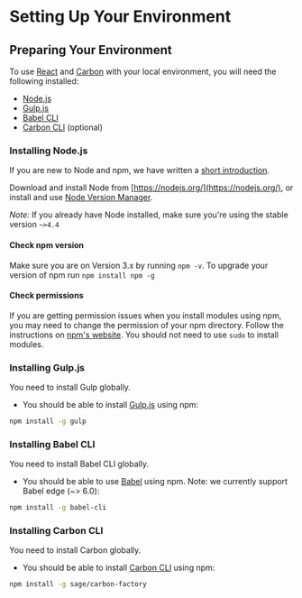 # Setting Up Your Environment

## Preparing Your Environment

To use [React](http://facebook.github.io/react/) and [Carbon](https://github.com/sage/carbon) with your local environment, you will need the following installed:

* [Node.js](https://nodejs.org/)
* [Gulp.js](http://gulpjs.com/)
* [Babel CLI](https://babeljs.io/)
* [Carbon CLI](https://github.com/sage/carbon-factory) (optional)

### Installing Node.js

If you are new to Node and npm, we have written a [short introduction](https://github.com/Sage/carbon/blob/master/docs/guides/an-introduction-to-node-and-npm.md).

Download and install Node from [https://nodejs.org/](https://nodejs.org/), or install and use [Node Version Manager](https://github.com/creationix/nvm).

*Note:* If you already have Node installed, make sure you're using the stable version `~>4.4`

#### Check npm version

Make sure you are on Version 3.x by running `npm -v`. To upgrade your version of npm run `npm install npm -g`

#### Check permissions

If you are getting permission issues when you install modules using npm, you may need to change the permission of your npm directory. Follow the instructions on [npm's website](https://docs.npmjs.com/getting-started/fixing-npm-permissions). You should not need to use `sudo` to install modules.

### Installing Gulp.js

You need to install Gulp globally.

* You should be able to install [Gulp.js](http://gulpjs.com/) using npm:

```bash
npm install -g gulp
```

### Installing Babel CLI

You need to install Babel CLI globally.

* You should be able to use [Babel](https://babeljs.io/) using npm. Note: we currently support Babel edge (~> 6.0):

```bash
npm install -g babel-cli
```

### Installing Carbon CLI

You need to install Carbon globally.

* You should be able to install [Carbon CLI](https://github.com/sage/carbon-factory) using npm:

```bash
npm install -g sage/carbon-factory
```
